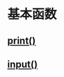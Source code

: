 # 基本函数
 ## [print()](https://github.com/Gyxqq/python_learn/blob/main/%E5%9F%BA%E6%9C%AC%E5%87%BD%E6%95%B0/print.md)
## [input()](https://github.com/Gyxqq/python_learn/blob/main/%E5%9F%BA%E6%9C%AC%E5%87%BD%E6%95%B0/input.md)
